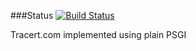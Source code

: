 ###Status
[![Build Status](https://travis-ci.org/szabgab/tracert.png)](https://travis-ci.org/szabgab/tracert)


Tracert.com implemented using plain PSGI

